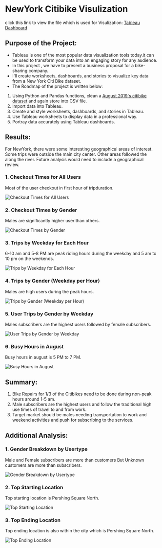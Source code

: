 # NewYork Citibike Visulization

click this link to view the file which is used for Visulization:  [Tableau Dashboard](https://public.tableau.com/app/profile/miral.kansagara/viz/Citibike_visulization/CheckoutTimesForUser?publish=yes)

## Purpose of the Project:
* Tableau is one of the most popular data visualization tools today.it can be used to transform your data into an engaging story for any audience.
* In this project , we have to present a business proposal for a bike-sharing company.
* I'll create worksheets, dashboards, and stories to visualize key data from a New York Citi Bike dataset.
* The Roadmap of the project is written below:
1) Using Python and Pandas functions, clean a [August 2019's citibike dataset](https://s3.amazonaws.com/tripdata/201908-citibike-tripdata.csv.zip) and again store into CSV file.
2) Import data into Tableau.
3) Create and style worksheets, dashboards, and stories in Tableau.
4) Use Tableau worksheets to display data in a professional way.
5) Portray data accurately using Tableau dashboards.

## Results:

For NewYork, there were some interesting geographical areas of interest. Some trips were outside the main city center. Other areas followed the along the river. Future analysis would need to include a geographical review.

### 1. Checkout Times for All Users

Most of the user checkout in first hour of tripduration. 

![Checkout Times for All Users](https://github.com/miralchangela/NYC_citibike_visulization/blob/main/images/checkout%20time%20for%20user.png)

### 2. Checkout Times by Gender

Males are significantly higher user than others.

![Checkout Times by Gender](https://github.com/miralchangela/NYC_citibike_visulization/blob/main/images/checkout%20times%20by%20gender.png)

### 3. Trips by Weekday for Each Hour

6-10 am and 5-8 PM are peak riding hours during the weekday and 5 am to 10 pm on the weekends.

![Trips by Weekday for Each Hour](https://github.com/miralchangela/NYC_citibike_visulization/blob/main/images/trip%20by%20weekdays%20for%20each%20hour.png)

### 4. Trips by Gender (Weekday per Hour)

Males are high users during the peak hours.

![Trips by Gender (Weekday per Hour)](https://github.com/miralchangela/NYC_citibike_visulization/blob/main/images/trip%20by%20gender.png)

### 5. User Trips by Gender by Weekday

Males subscribers are the highest users followed by female subscribers.

![User Trips by Gender by Weekday](https://github.com/miralchangela/NYC_citibike_visulization/blob/main/images/usertype%20Trips%20by%20gender%20by%20weekday.png)

### 6. Busy Hours in August

Busy hours in august is 5 PM to 7 PM.

![Busy Hours in August](https://github.com/miralchangela/NYC_citibike_visulization/blob/main/images/Busy%20hours%20in%20august.png)

## Summary:

1. Bike Repairs for 1/3 of the Citibikes need to be done during non-peak hours around 1-5 am.
2. Male subscribers are the highest users and follow the traditional high use times of travel to and from work.
3. Target market should be males needing transportation to work and weekend activities and push for subscribing to the services.

## Additional Analysis:

### 1. Gender Breakdown by Usertype

Male and Female subscribers are more than customers But Unknown customers are more than subscribers.

![Gender Breakdown by Usertype](https://github.com/miralchangela/NYC_citibike_visulization/blob/main/images/gender%20beakdown%20by%20usertype.png)

### 2. Top Starting Location

Top starting location is Pershing Square North.

![Top Starting Location](https://github.com/miralchangela/NYC_citibike_visulization/blob/main/images/Top%20starting%20location.png)

### 3. Top Ending Location

Top ending location is also within the city which is Pershing Square North.

![Top Ending Location](https://github.com/miralchangela/NYC_citibike_visulization/blob/main/images/top%20ending%20location.png)

